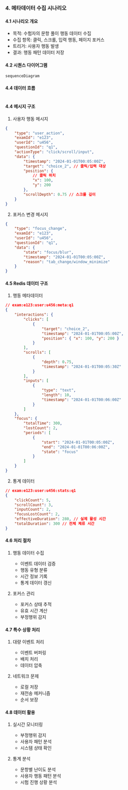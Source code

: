 ### **4. 메타데이터 수집 시나리오**

#### **4.1 시나리오 개요**

-   목적: 수험자의 문항 풀이 행동 데이터 수집
-   수집 항목: 클릭, 스크롤, 입력 행동, 페이지 포커스
-   트리거: 사용자 행동 발생
-   결과: 행동 패턴 데이터 저장

#### **4.2 시퀀스 다이어그램**

```mermaid
sequenceDiagram

```

#### **4.4 데이터 흐름**

```mermaid

```

#### **4.4 메시지 구조**

1. 사용자 행동 메시지

```json
{
    "type": "user_action",
    "examId": "e123",
    "userId": "u456",
    "questionId": "q1",
    "actionType": "click/scroll/input",
    "data": {
        "timestamp": "2024-01-01T00:05:00Z",
        "target": "choice_2", // 클릭/입력 대상
        "position": {
            // 클릭 위치
            "x": 100,
            "y": 200
        },
        "scrollDepth": 0.75 // 스크롤 깊이
    }
}
```

2. 포커스 변경 메시지

```json
{
    "type": "focus_change",
    "examId": "e123",
    "userId": "u456",
    "questionId": "q1",
    "data": {
        "state": "focus/blur",
        "timestamp": "2024-01-01T00:05:00Z",
        "reason": "tab_change/window_minimize"
    }
}
```

#### **4.5 Redis 데이터 구조**

1. 행동 메타데이터

```json
// exam:e123:user:u456:meta:q1
{
    "interactions": {
        "clicks": [
            {
                "target": "choice_2",
                "timestamp": "2024-01-01T00:05:00Z",
                "position": { "x": 100, "y": 200 }
            }
        ],
        "scrolls": [
            {
                "depth": 0.75,
                "timestamp": "2024-01-01T00:05:30Z"
            }
        ],
        "inputs": [
            {
                "type": "text",
                "length": 10,
                "timestamp": "2024-01-01T00:06:00Z"
            }
        ]
    },
    "focus": {
        "totalTime": 300,
        "lostCount": 2,
        "periods": [
            {
                "start": "2024-01-01T00:05:00Z",
                "end": "2024-01-01T00:06:00Z",
                "state": "focus"
            }
        ]
    }
}
```

2. 통계 데이터

```json
// exam:e123:user:u456:stats:q1
{
    "clickCount": 5,
    "scrollCount": 3,
    "inputCount": 2,
    "focusLostCount": 2,
    "effectiveDuration": 280, // 실제 활성 시간
    "totalDuration": 300 // 전체 체류 시간
}
```

#### **4.6 처리 절차**

1. 행동 데이터 수집

    - 이벤트 데이터 검증
    - 행동 유형 분류
    - 시간 정보 기록
    - 통계 데이터 갱신

2. 포커스 관리
    - 포커스 상태 추적
    - 유효 시간 계산
    - 부정행위 감지

#### **4.7 특수 상황 처리**

1. 대량 이벤트 처리

    - 이벤트 버퍼링
    - 배치 처리
    - 데이터 압축

2. 네트워크 문제
    - 로컬 저장
    - 재전송 메커니즘
    - 순서 보장

#### **4.8 데이터 활용**

1. 실시간 모니터링

    - 부정행위 감지
    - 사용자 패턴 분석
    - 시스템 상태 확인

2. 통계 분석
    - 문항별 난이도 분석
    - 사용자 행동 패턴 분석
    - 시험 진행 상황 분석
